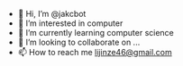 - 👋 Hi, I’m @jakcbot
- 👀 I’m interested in computer
- 🌱 I’m currently learning computer science
- 💞️ I’m looking to collaborate on ...
- 📫 How to reach me lijinze46@gmail.com

<!---
jakcbot/jakcbot is a ✨ special ✨ repository because its `README.md` (this file) appears on your GitHub profile.
You can click the Preview link to take a look at your changes.
--->
